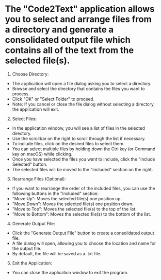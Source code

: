  # The "Code2Text" application allows you to select and arrange files from a directory and generate a consolidated output file which contains all of the text from the selected file(s).

 1. Choose Directory:
 - The application will open a file dialog asking you to select a directory.
 - Browse and select the directory that contains the files you want to process.
 - Click "OK" or "Select Folder" to proceed.
 - Note: If you cancel or close the file dialog without selecting a directory, the application will exit.

 2. Select Files:
 - In the application window, you will see a list of files in the selected directory.
 - Use the scrollbar on the right to scroll through the list if necessary.
 - To include files, click on the desired files to select them.
 - You can select multiple files by holding down the Ctrl key (or Command key on macOS) while clicking.
 - Once you have selected the files you want to include, click the "Include Selected" button.
 - The selected files will be moved to the "Included" section on the right.

 3. Rearrange Files (Optional):
 - If you want to rearrange the order of the included files, you can use the following buttons in the "Included" section:
 - "Move Up": Moves the selected file(s) one position up.
 - "Move Down": Moves the selected file(s) one position down.
 - "Move to Top": Moves the selected file(s) to the top of the list.
 - "Move to Bottom": Moves the selected file(s) to the bottom of the list.

 4. Generate Output File:
 - Click the "Generate Output File" button to create a consolidated output file.
 - A file dialog will open, allowing you to choose the location and name for the output file.
 - By default, the file will be saved as a .txt file.

 5. Exit the Application:
 - You can close the application window to exit the program.

